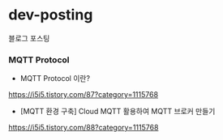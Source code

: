 # dev-posting
블로그 포스팅


### MQTT Protocol
- MQTT Protocol 이란?

https://i5i5.tistory.com/87?category=1115768

- [MQTT 환경 구축] Cloud MQTT 활용하여 MQTT 브로커 만들기

https://i5i5.tistory.com/88?category=1115768

